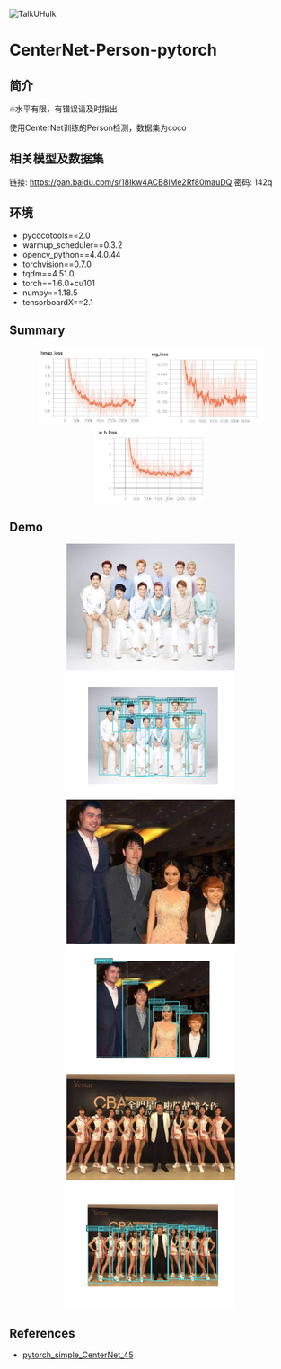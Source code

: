 ![TalkUHulk](https://img.shields.io/badge/TalkUHulk-Python3-green)

# CenterNet-Person-pytorch

## 简介
🔥水平有限，有错误请及时指出

使用CenterNet训练的Person检测，数据集为coco

## 相关模型及数据集

链接: https://pan.baidu.com/s/18Ikw4ACB8lMe2Rf80mauDQ  密码: 142q

## 环境

- pycocotools==2.0
- warmup_scheduler==0.3.2
- opencv_python==4.4.0.44
- torchvision==0.7.0
- tqdm==4.51.0
- torch==1.6.0+cu101
- numpy==1.18.5
- tensorboardX==2.1

## Summary

<center class="half">
    <img src="https://github.com/TalkUHulk/CenterNet-Person-pytorch/blob/main/summary/coco_hg_512_dp/hmap_loss.jpg" width="200"/><img src="https://github.com/TalkUHulk/CenterNet-Person-pytorch/blob/main/summary/coco_hg_512_dp/reg_loss.jpg" width="200"/><img src="https://github.com/TalkUHulk/CenterNet-Person-pytorch/blob/main/summary/coco_hg_512_dp/wh_loss.jpg" width="200"/>
</center>

## Demo

<center class="half">
    <img src="https://github.com/TalkUHulk/CenterNet-Person-pytorch/blob/main/test/test1.jpg" width="300"/><img src="https://github.com/TalkUHulk/CenterNet-Person-pytorch/blob/main/results/result_test1_hg.jpg" width="300"/>
</center>

<center class="half">
    <img src="https://github.com/TalkUHulk/CenterNet-Person-pytorch/blob/main/test/test2.jpg" width="300"/><img src="https://github.com/TalkUHulk/CenterNet-Person-pytorch/blob/main/results/result_test2_hg.jpg" width="300"/>
</center>

<center class="half">
    <img src="https://github.com/TalkUHulk/CenterNet-Person-pytorch/blob/main/test/test5.jpg" width="300"/><img src="https://github.com/TalkUHulk/CenterNet-Person-pytorch/blob/main/results/result_test5_hg.jpg" width="300"/>
</center>


## References 

 - [pytorch_simple_CenterNet_45](https://github.com/zzzxxxttt/pytorch_simple_CenterNet_45)